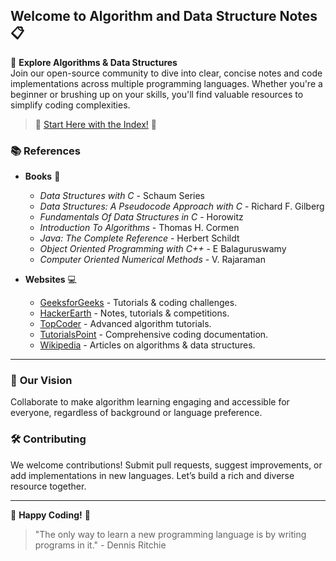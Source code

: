 ## Welcome to Algorithm and Data Structure Notes :clipboard:

🚀 **Explore Algorithms & Data Structures**  
Join our open-source community to dive into clear, concise notes and code implementations across multiple programming languages. Whether you're a beginner or brushing up on your skills, you'll find valuable resources to simplify coding complexities.

> 🌟 [Start Here with the Index!](INDEX.md) 🌟

### 📚 **References**

- **Books** :book:
  - *Data Structures with C* - Schaum Series
  - *Data Structures: A Pseudocode Approach with C* - Richard F. Gilberg
  - *Fundamentals Of Data Structures in C* - Horowitz
  - *Introduction To Algorithms* - Thomas H. Cormen
  - *Java: The Complete Reference* - Herbert Schildt
  - *Object Oriented Programming with C++* - E Balaguruswamy
  - *Computer Oriented Numerical Methods* - V. Rajaraman

- **Websites** :computer:
  - [GeeksforGeeks](http://www.geeksforgeeks.org) - Tutorials & coding challenges.
  - [HackerEarth](https://www.hackerearth.com/notes) - Notes, tutorials & competitions.
  - [TopCoder](https://www.topcoder.com/community/data-science/data-science-tutorials) - Advanced algorithm tutorials.
  - [TutorialsPoint](http://www.tutorialspoint.com) - Comprehensive coding documentation.
  - [Wikipedia](https://en.wikipedia.org) - Articles on algorithms & data structures.

---

### 🎯 **Our Vision**

Collaborate to make algorithm learning engaging and accessible for everyone, regardless of background or language preference.

### 🛠️ **Contributing**

We welcome contributions! Submit pull requests, suggest improvements, or add implementations in new languages. Let’s build a rich and diverse resource together.

---

🌟 **Happy Coding!** 🌟  
> "The only way to learn a new programming language is by writing programs in it." - Dennis Ritchie

